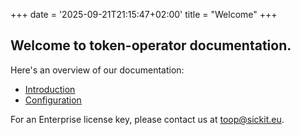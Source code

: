 +++
date = '2025-09-21T21:15:47+02:00'
title = "Welcome"
+++

## Welcome to token-operator documentation.

Here's an overview of our documentation:

- [Introduction](./intro)
- [Configuration](./configuration)

For an Enterprise license key, please contact us at toop@sickit.eu.





